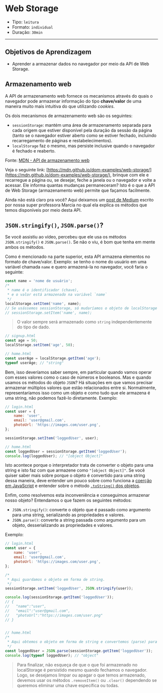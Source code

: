 # Web Storage

- Tipo: `leitura`
- Formato: `individual`
- Duração: `30min`

***

## Objetivos de Aprendizagem

- Aprender a armazenar dados no navegador por meio da API de Web Storage.

## Armazenamento web

A API de armazenamento web fornece os mecanismos através do quais o navegador
pode armazenar informação do tipo **chave/valor** de uma maneira muito mais
intuitiva do que utilizando *cookies*.

Os dois mecanismos de armazenamento web são os seguintes:

- `sessionStorage`: mantém uma área de armazenamento separada para cada origem
  que estiver disponível pela duração da sessão da página (tanto se o navegador
  estiver aberto como se estiver fechado, incluindo recarregamento de páginas e
  restabelecimentos).
- `localStorage` faz o mesmo, mas persiste inclusive quando o navegador é
  fechado e reaberto.

Fonte: [MDN - API de armazenamento
web](https://developer.mozilla.org/pt-BR/docs/Web/API/Web_Storage_API_pt_br)

Veja o seguinte link:
[https://mdn.github.io/dom-examples/web-storage/](https://mdn.github.io/dom-examples/web-storage/),
brinque com ele e recarregue a página ou, se desejar, feche a janela ou o
navegador e volte a acessar. Ele informa quantas mudanças permaneceram? Isto é o
que a API de Web Storage (armazenamento web) permite que façamos facilmente.

Ainda não está claro pra você? Aqui deixamos um [post de
Medium](https://medium.com/laboratoria-how-to/api-web-storage-ad9b1efa9b01)
escrito por nossa super professora Marcia no qual ela explica os métodos que
temos disponíveis por meio desta API.

<!--
TODO: Traduzir vídeo

Se você for das que preferem o conteúdo visual, deixamos aqui um vídeo que lhe
permite ver um exemplo de como usar `localStorage`.

[![Local Storage](https://img.youtube.com/vi/hb8O0qRqiSk/0.jpg)]
(https://youtu.be/hb8O0qRqiSk)
-->

## `JSON.stringify()`, `JSON.parse()`?

Se você assistiu ao vídeo, percebeu que ele usa os métodos `JSON.stringify()` e
`JSON.parse()`. Se não o viu, é bom que tenha em mente ambos os métodos.

Como é mencionado na parte superior, esta API armazena elementos no formato de
chave/valor. Exemplo: se tenho o nome do usuário em uma variável chamada `name`
e quero armazená-la no navegador, você faria o seguinte:

```javascript
const name = 'nome de usuário';
/*
 * name é o identificador (chave),
 * e o valor está armazenado na variável `name`
 */
localStorage.setItem('name', name);
// Se usássemos sessionStorage, só mudaríamos o objeto de localStorage
// sessionStorage.setItem('name', name);
```

> O valor sempre será armazenado como `string` independentemente do tipo de
> dado.

```javascript
// signup.html
const age = 50;
localStorage.setItem('age', 50);

// home.html
const userAge = localStorage.getItem('age');
typeof userAge; // "string"
```

Bem, isso deveríamos saber sempre, em particular quando vamos operar com esses
valores como o caso de números e booleanos. Mas e quando usamos os métodos do
objeto `JSON`? Há situações em que vamos precisar armazenar múltiplos valores
que estão relacionados entre si. Normalmente, representaríamos isso como um
objeto e como tudo que ele armazena é uma string, não podemos fazê-lo
diretamente. Exemplo:

```javascript
// login.html
const user = {
    name: 'user',
    email: 'user@gmail.com',
    photoUrl: 'https://images.com/user.png',
};

sessionStorage.setItem('loggedUser', user);

// home.html
const loggedUser = sessionStorage.getItem('loggedUser');
console.log(loggedUser); // "[object Object]"
```

Isto acontece porque o interpretador trata de converter o objeto para uma string
e isto faz com que armazene como `"[object Object]"`. Se você quiser saber mais
sobre porque o objeto é convertido para uma string dessa maneira, deve entender
um pouco sobre como funciona a [coerção em
JavaScript](https://jherax.wordpress.com/2014/07/05/javascript-coercion/) e
entender sobre o método [`.toString()` dos
objetos](https://developer.mozilla.org/pt-BR/docs/Web/JavaScript/Reference/Global_Objects).

Enfim, como resolvemos esta inconveniência e conseguimos armazenar nosso objeto?
Entendamos o que fazem os seguintes métodos:

- `JSON.stringify()`: converte o objeto que é passado como argumento para uma
  string, serializando as propriedades e valores.
- `JSON.parse()`: converte a string passada como argumento para um objeto,
  desserializando as propriedades e valores.

Exemplo:

```javascript
// login.html
const user = {
    name: 'user',
    email: 'user@gmail.com',
    photoUrl: 'https://images.com/user.png',
};

/*
 * Aqui guardamos o objeto em forma de string.
 */
sessionStorage.setItem('loggedUser', JSON.stringify(user));

console.log(sessionStorage.getItem('loggedUser'));
// {
//   "name":"user",
//   "email":"user@gmail.com",
//   "photoUrl":"https://images.com/user.png"
// }


// home.html
/*
 * Aqui obtemos o objeto em forma de string e convertemos (parse) para objeto.
 */
const loggedUser = JSON.parse(sessionStorage.getItem('loggedUser'));
console.log(typeof loggedUser); // "object"
```

> Para finalizar, não esqueça de que o que foi armazenado no localStorage é
> persistido mesmo quando fechamos o navegador. Logo, se desejamos limpar ou
> apagar o que temos armazenado, devemos usar os métodos `.removeItem()` ou
> `.clear()` dependendo se queremos eliminar uma chave específica ou todas.